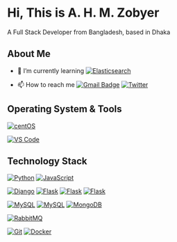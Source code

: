 # Hi, This is A. H. M. Zobyer
A Full Stack Developer from Bangladesh, based in Dhaka

## About Me

- 🌱 I’m currently learning [![Elasticsearch](https://img.shields.io/badge/-React.js-0000FF?style=for-the-badge&logo=react&logoColor=ffffff)](https://reactjs.org/)

- 📫 How to reach me [![Gmail Badge](https://img.shields.io/badge/-gmail-c14438?style=for-the-badge&logo=Gmail&logoColor=ffffff)](mailto:ahmzobyer@gmail.com) [![Twitter](https://img.shields.io/badge/-Linked%20In-0072b1?style=for-the-badge&logo=linkedin&logoColor=ffffff)](https://www.linkedin.com/in/a-h-m-zobyer-192ab2204)


## Operating System & Tools

[![centOS](https://img.shields.io/badge/Ubuntu-22.04-blue?style=flat-square&logo=ubuntu&logoColor=ffffff)](https://ubuntu.com/)

[![VS Code](https://img.shields.io/badge/IDE-VSCode-%23007ACC?style=flat-square&logo=Visual-studio-code)](https://code.visualstudio.com/)

## Technology Stack

[![Python](https://img.shields.io/badge/-Python-3776AB?style=flat-square&logo=python&logoColor=ffffff)](https://www.python.org/)
[![JavaScript](https://img.shields.io/badge/-JavaScript-%23F7DF1C?style=flat-square&logo=javascript&logoColor=000000&labelColor=%23F7DF1C&color=%23FFCE5A)](https://www.javascript.com/)


[![Django](https://img.shields.io/badge/-Django-092E20?style=flat-square&logo=Django&logoColor=ffffff)](https://www.djangoproject.com/)
[![Flask](https://img.shields.io/badge/-Express.js-000000?style=flat-square&logo=express&logoColor=ffffff)](https://expressjs.com/)
[![Flask](https://img.shields.io/badge/-Vue.js-41B883?style=flat-square&logo=vuedotjs&logoColor=ffffff)](https://vuejs.org/)
[![Flask](https://img.shields.io/badge/-Nuxt.js-41B883?style=flat-square&logo=nuxtdotjs&logoColor=ffffff)](https://nuxtjs.org/)


[![MySQL](https://img.shields.io/badge/-MySQL-4479A1?style=flat-square&logo=MySQL&logoColor=ffffff)](https://www.mysql.com/)
[![MySQL](https://img.shields.io/badge/-PostgreSQL-00758F?style=flat-square&logo=postgresql&logoColor=ffffff)](https://www.postgresql.org/)
[![MongoDB](https://img.shields.io/badge/-MongoDB-47A248?style=flat-square&logo=MongoDB&logoColor=ffffff)](https://www.mongodb.com/)


[![RabbitMQ](https://img.shields.io/badge/-RabbitMQ-FF6600?style=flat-square&logo=RabbitMQ&logoColor=ffffff)](https://www.rabbitmq.com/)


[![Git](https://img.shields.io/badge/-Git-%23F05032?style=flat-square&logo=git&logoColor=%23ffffff)](https://git-scm.com/)
[![Docker](https://img.shields.io/badge/-Docker-2496ED?style=flat-square&logo=docker&logoColor=ffffff)](https://www.docker.com/)
